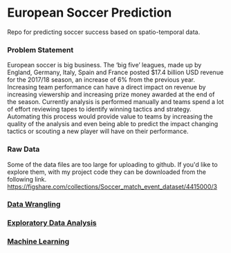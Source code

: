 # European Soccer Prediction
Repo for predicting soccer success based on spatio-temporal data.

### Problem Statement
European soccer  is big business. The ‘big five’ leagues, made up by England, Germany, Italy, Spain and France posted $17.4 billion USD revenue for the 2017/18 season, an increase of 6% from the previous year. Increasing team performance can have a direct impact on revenue by increasing viewership and increasing prize money awarded at the end of the season. Currently analysis is performed manually and teams spend a lot of effort reviewing tapes to identify winning tactics and strategy. Automating this process would provide value to teams by increasing the quality of the analysis and even being able to predict the impact changing tactics or scouting a new player will have on their performance.

### Raw Data
Some of the data files are too large for uploading to github. If you'd like to explore them, with my project code they can be downloaded from the following link.
https://figshare.com/collections/Soccer_match_event_dataset/4415000/3

### [Data Wrangling](https://github.com/rjlussier/European_soccer_prediction/blob/master/Soccer_Data_Wrangling.ipynb)

### [Exploratory Data Analysis](https://github.com/rjlussier/European_soccer_prediction/blob/master/Soccer_EDA_Data_Story.ipynb)

### [Machine Learning](https://github.com/rjlussier/European_soccer_prediction/blob/master/Soccer_Machine_Learning.ipynb)
